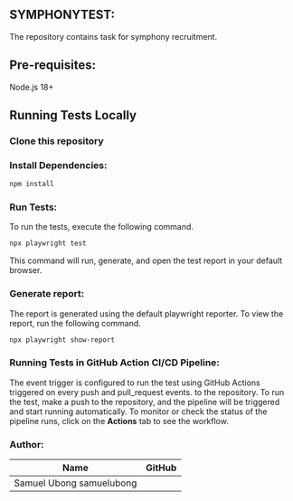 ## SYMPHONYTEST:

The repository contains task for symphony recruitment.

## Pre-requisites:

Node.js 18+

## Running Tests Locally

### Clone this repository


### Install Dependencies:

```bash
npm install
```

### Run Tests:

To run the tests, execute the following command.

```bash
npx playwright test
```

This command will run, generate, and open the test report in your default browser.

### Generate report:

The report is generated using the default playwright reporter. To view the report, run the following command.

```bash
npx playwright show-report
```

### Running Tests in GitHub Action CI/CD Pipeline:

 The event trigger is configured to run the test using GitHub Actions triggered on every push and pull_request events. to the repository.
To run the test, make a push to the repository, and the pipeline will be triggered and start running automatically.
To monitor or check the status of the pipeline runs, click on the **Actions** tab to see the workflow.

### Author:

| Name            | GitHub                | 
| --------------  | ------------          | 
| Samuel Ubong     samuelubong
```





```
